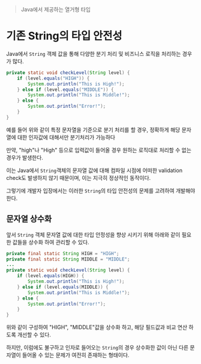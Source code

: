 > Java에서 제공하는 열거형 타입

# 기존 String의 타입 안전성
Java에서 `String` 객체 값을 통해 다양한 분기 처리 및 비즈니스 로직을 처리하는 경우가 많다.

```java
private static void checkLevel(String level) {  
    if (level.equals("HIGH")) {  
        System.out.println("This is High!");  
    } else if (level.equals("MIDDLE")) {  
        System.out.println("This is Middle!");  
    } else {  
        System.out.println("Error!");  
    }  
}
```
예를 들어 위와 같이 특정 문자열을 기준으로 분기 처리를 할 경우, 정확하게 해당 문자열에 대한 인자값에 대해서만 분기처리가 가능하다

만약, "high"나 "High" 등으로 입력값이 들어올 경우 원하는 로직대로 처리할 수 없는 경우가 발생한다.

이는 Java에서 `String`객체의 문자열 값에 대해 컴파일 시점에 어떠한 validation check도 발생하지 않기 때문이며, 이는 지극히 정상적인 동작이다.

그렇기에 개발자 입장에서는 이러한 `String`의 타입 안전성의 문제를 고려하여 개발해야 한다.
## 문자열 상수화
앞서 `String` 객체 문자열 값에 대한 타입 안정성을 향상 시키기 위해 아래와 같이 필요한 값들을 상수화 하여 관리할 수 있다.

```java
private final static String HIGH = "HIGH";  
private final static String MIDDLE = "MIDDLE";
...
private static void checkLevel(String level) {  
    if (level.equals(HIGH)) {  
        System.out.println("This is High!");  
    } else if (level.equals(MIDDLE)) {  
        System.out.println("This is Middle!");  
    } else {  
        System.out.println("Error!");  
    }  
}
```

위와 같이 구성하여 "HIGH", "MIDDLE"값을 상수화 하고, 해당 필드값과 비교 연산 하도록 개선할 수 있다.

하지만, 이럼에도 불구하고 인자로 들어오는 `String`의 경우 상수화한 값이 아닌 다른 문자열이 들어올 수 있는 문제가 여전히 존재하는 형태이다.